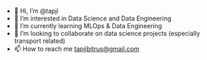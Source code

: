 - 👋 Hi, I’m @tapji
- 👀 I’m interested in Data Science and Data Engineering
- 🌱 I’m currently learning MLOps & Data Engineering
- 💞️ I’m looking to collaborate on data science projects (especially transport related)
- 📫 How to reach me tapjibitrus@gmail.com

<!---
tapji/tapji is a ✨ special ✨ repository because its `README.md` (this file) appears on your GitHub profile.
You can click the Preview link to take a look at your changes.
--->
